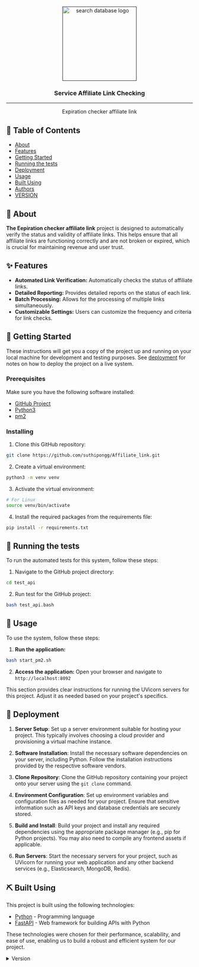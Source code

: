 <p align="center">
  <a href="" rel="noopener">
 <img width=200px height=200px src="https://www.airasia.com/aa/affiliate-partners/images/deep-links.png" alt="search database logo"></a>
</p>

<h3 align="center">Service Affiliate Link Checking</h3>

---

<p align="center">Expiration checker affiliate link
    <br> 
</p>

## 📝 Table of Contents

- [About](#about)
- [Features](#features)
- [Getting Started](#getting_started)
- [Running the tests](#tests)
- [Deployment](#deployment)
- [Usage](#usage)
- [Built Using](#built_using)
- [Authors](#authors)
- [VERSION](#version)

## 🧐 About <a name = "about"></a>

**The Eepiration checker affiliate link** project is designed to automatically verify the status and validity of affiliate links. This helps ensure that all affiliate links are functioning correctly and are not broken or expired, which is crucial for maintaining revenue and user trust.

## ✨ Features <a name = "features"></a>
- **Automated Link Verification:** Automatically checks the status of affiliate links.
- **Detailed Reporting:** Provides detailed reports on the status of each link.
- **Batch Processing:** Allows for the processing of multiple links simultaneously.
- **Customizable Settings:** Users can customize the frequency and criteria for link checks.

## 🏁 Getting Started <a name = "getting_started"></a>

These instructions will get you a copy of the project up and running on your local machine for development and testing purposes. See [deployment](#deployment) for notes on how to deploy the project on a live system.

### Prerequisites

Make sure you have the following software installed:

- [GitHub Project](https://github.com/suthipongg/Affiliate_link.git)
- [Python3](https://www.python.org/)
- [pm2](https://pm2.keymetrics.io/docs/usage/quick-start/)

### Installing

1. Clone this GitHub repository:
  ```bash
  git clone https://github.com/suthipongg/Affiliate_link.git
  ```

2. Create a virtual environment:
  ```bash
  python3 -m venv venv
  ```

3. Activate the virtual environment:
  ```bash
  # For Linux
  source venv/bin/activate
  ```

4. Install the required packages from the requirements file:
  ```bash
  pip install -r requirements.txt
  ```

## 🔧 Running the tests <a name = "tests"></a>

To run the automated tests for this system, follow these steps:

1. Navigate to the GitHub project directory:
  ```bash
  cd test_api
  ```

2. Run test for the GitHub project:
  ```bash
  bash test_api.bash 
  ```

## 🎈 Usage <a name="usage"></a>

To use the system, follow these steps:

1. **Run the application:**
  ```bash
  bash start_pm2.sh
  ```

2. **Access the application:**
    Open your browser and navigate to `http://localhost:8092`

This section provides clear instructions for running the UVicorn servers for this project. Adjust it as needed based on your project's specifics.

## 🚀 Deployment <a name = "deployment"></a>

1. **Server Setup**: Set up a server environment suitable for hosting your project. This typically involves choosing a cloud provider and provisioning a virtual machine instance.

2. **Software Installation**: Install the necessary software dependencies on your server, including Python. Follow the installation instructions provided by the respective software vendors.

3. **Clone Repository**: Clone the GitHub repository containing your project onto your server using the `git clone` command.

4. **Environment Configuration**: Set up environment variables and configuration files as needed for your project. Ensure that sensitive information such as API keys and database credentials are securely stored.

5. **Build and Install**: Build your project and install any required dependencies using the appropriate package manager (e.g., pip for Python projects). You may also need to compile any frontend assets if applicable.

6. **Run Servers**: Start the necessary servers for your project, such as UVicorn for running your web application and any other backend services (e.g., Elasticsearch, MongoDB, Redis).

## ⛏️ Built Using <a name = "built_using"></a>

This project is built using the following technologies:

- [Python](https://www.python.org/) - Programming language
- [FastAPI](https://fastapi.tiangolo.com/) - Web framework for building APIs with Python

These technologies were chosen for their performance, scalability, and ease of use, enabling us to build a robust and efficient system for our project.

<details>
<summary>Version</summary>

# Version History

## [0.0.1] (2024-07-02)

- Release date: July 2, 2024

### Added
- Progress bar when re-check all affiliate link.

## [0.0.0] (2024-07-01)

- Release date: July 1, 2024

### Added
- Initial release of the project.

</details>